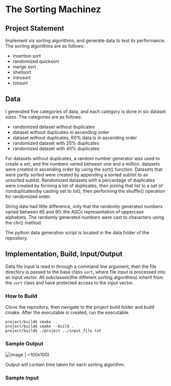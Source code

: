 # The Sorting Machinez

## Project Statement
Implement six sorting algorithms, and generate data to test its performance. The sorting algorithms are as follows:
- insertion sort
- randomized quicksort
- merge sort
- shellsort
- introsort
- timsort

## Data
I generated five categories of data, and each category is done in six dataset sizes. The categories are as follows:
- randomized dataset without duplicates
- dataset without duplicates in ascending order
- dataset without duplicates, 60% data is in ascending order
- randomized dataset with 20% duplicates
- randomized dataset with 40% duplicates

For datasets without duplicates, a random number generator was used to create a set, and the numbers varied between one and a million. datasets were created in ascending order by using the sort() function. Datasets that were partly sorted were created by appending a sorted sublist to an unsorted sublist. Randomized datasets with a percentage of duplicates were created by forming a list of duplicates, then joining that list to a set of nonduplicates(by casting set to list), then performing the shuffle() operation for randomized order.

String data had little difference, only that the randomly generated numbers varied between 65 and 90: the ASCii representation of uppercase alphabets. The randomly generated numbers were cast to characters using the chr() method.

The python data generation script is located in the data folder of the repository.

## Implementation, Build, Input/Output
Data file input is read in through a command line argument, then the file directory is passed to the base class ```sort```, where file input is processed into an input vector. All subclasses(the different sorting algorithms) inherit from the ```sort``` class and have protected access to the input vector.

### How to Build
Clone the repository, then navigate to the project build folder and build cmake. After the executable is created, run the executable.
```
project/build$ cmake ..
project/build$ cmake --build .
project/build$ ./project ../input_file.txt
```
### Sample Output
![image](https://user-images.githubusercontent.com/89363825/158005586-6f18b716-171f-41a5-82fb-e76bb27ed5b9.png) | =100x100)

Output will contain time taken for each sorting algorithm.

### Sample Input


